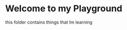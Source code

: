 # Welcome to my Playground

this folder contains things that Im learning






































































